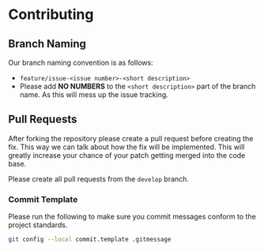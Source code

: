 # Contributing

## Branch Naming

Our branch naming convention is as follows:
* `feature/issue-<issue number>-<short description>`
* Please add **NO NUMBERS** to the `<short description>` part of the branch name. As this will mess up the issue tracking.

## Pull Requests

After forking the repository please create a pull request before creating the
fix. This way we can talk about how the fix will be implemented. This will
greatly increase your chance of your patch getting merged into the code base.

Please create all pull requests from the `develop` branch.

### Commit Template

Please run the following to make sure you commit messages conform to the project
standards.

```bash
git config --local commit.template .gitmessage
```